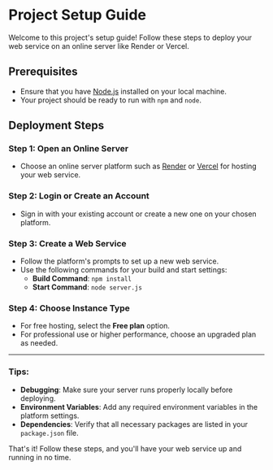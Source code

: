 
# Project Setup Guide

Welcome to this project's setup guide! Follow these steps to deploy your web service on an online server like Render or Vercel.

## Prerequisites
- Ensure that you have [Node.js](https://nodejs.org/en/) installed on your local machine.
- Your project should be ready to run with `npm` and `node`.

## Deployment Steps

### Step 1: Open an Online Server
- Choose an online server platform such as [Render](https://render.com) or [Vercel](https://vercel.com) for hosting your web service.

### Step 2: Login or Create an Account
- Sign in with your existing account or create a new one on your chosen platform.

### Step 3: Create a Web Service
- Follow the platform's prompts to set up a new web service.
- Use the following commands for your build and start settings:
  - **Build Command**: `npm install`
  - **Start Command**: `node server.js`

### Step 4: Choose Instance Type
- For free hosting, select the **Free plan** option. 
- For professional use or higher performance, choose an upgraded plan as needed.

---

### Tips:
- **Debugging**: Make sure your server runs properly locally before deploying.
- **Environment Variables**: Add any required environment variables in the platform settings.
- **Dependencies**: Verify that all necessary packages are listed in your `package.json` file.

That's it! Follow these steps, and you'll have your web service up and running in no time.
